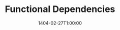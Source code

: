 ---
type: lecture
date: 1404-02-27T1:00:00
title: Functional Dependencies
tldr: "Definition, Armstrong Axioms, Closure of Attribute Sets, Types of FDs, FDs in Relational Database"
thumbnail: /static_files/thumbnails/19-Functional Dependencies.png
links: 
    - url: /static_files/slides/19-Functional Dependencies.pdf
      name: slides
hide_from_announcments: true
---